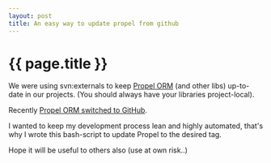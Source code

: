 ```yaml
---
layout: post
title: An easy way to update propel from github
---
```


{{ page.title }}
================

We were using svn:externals to keep <a href="http://www.propelorm.org">Propel ORM</a> (and other libs) up-to-date in our projects. (You should always have your libraries project-local).

Recently <a href="http://propel.posterous.com/propel-wont-die">Propel ORM switched to GitHub</a>.

I wanted to keep my development process lean and highly automated, that's why I wrote this bash-script to update Propel to the desired tag.

Hope it will be useful to others also (use at own risk..)

<script src="https://gist.github.com/1141974.js?file=update_propel.bash"></script>